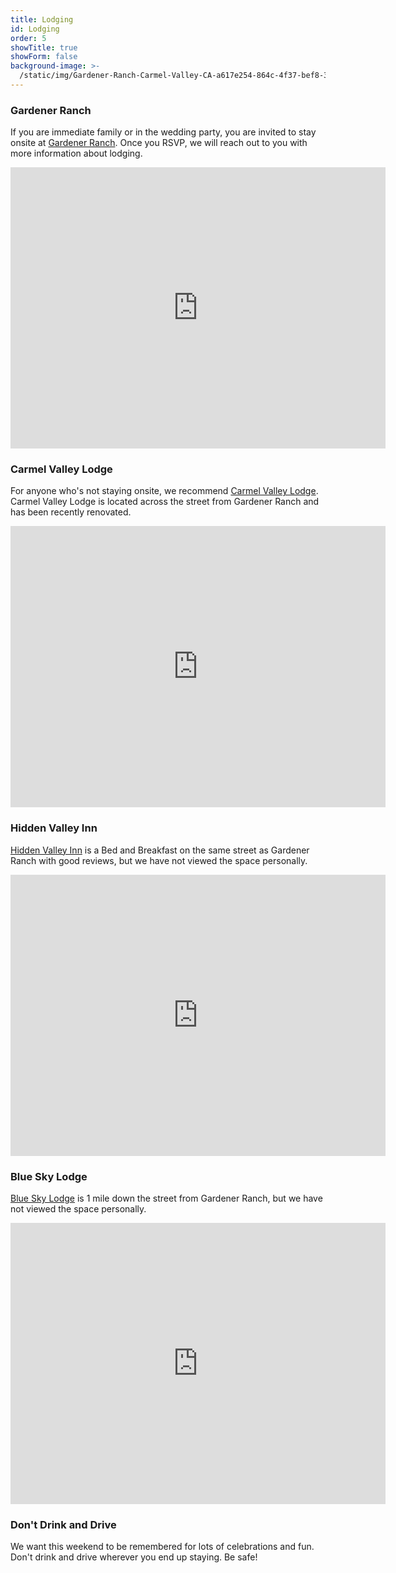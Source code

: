 ```yaml
---
title: Lodging
id: Lodging
order: 5
showTitle: true
showForm: false
background-image: >-
  /static/img/Gardener-Ranch-Carmel-Valley-CA-a617e254-864c-4f37-bef8-3db5a2f7838c-97450e389c42885476f1fbe9bc5bca5a.jpg
---
```

### Gardener Ranch

If you are immediate family or in the wedding party, you are invited to stay onsite at [Gardener Ranch](https://www.gardenerranch.com/weddings-accommodations.htm).  Once you RSVP, we will reach out to you with more information about lodging.

<iframe src="https://www.google.com/maps/embed?pb=!1m18!1m12!1m3!1d3207.916976950079!2d-121.74029622063499!3d36.48372128011287!2m3!1f0!2f0!3f0!3m2!1i1024!2i768!4f13.1!3m3!1m2!1s0x808df399e623ac5b%3A0x96f1029f3834541!2sGardener%20Ranch!5e0!3m2!1sen!2sus!4v1582494204315!5m2!1sen!2sus" width="600" height="450" frameborder="0" style="border:0;" allowfullscreen=""></iframe>

### Carmel Valley Lodge

For anyone who's not staying onsite, we recommend [Carmel Valley Lodge](https://www.valleylodge.com/?utm_source=google&utm_medium=GMB).  Carmel Valley Lodge is located across the street from Gardener Ranch and has been recently renovated.

<iframe src="https://www.google.com/maps/embed?pb=!1m18!1m12!1m3!1d3207.916976950079!2d-121.74029622063499!3d36.48372128011287!2m3!1f0!2f0!3f0!3m2!1i1024!2i768!4f13.1!3m3!1m2!1s0x0%3A0xa36ba4720334a625!2sCarmel%20Valley%20Lodge!5e0!3m2!1sen!2sus!4v1582495571175!5m2!1sen!2sus" width="600" height="450" frameborder="0" style="border:0;" allowfullscreen=""></iframe>

### Hidden Valley Inn

[Hidden Valley Inn](https://visithiddenvalleyinn.com/) is a Bed and Breakfast on the same street as Gardener Ranch with good reviews, but we have not viewed the space personally.

<iframe src="https://www.google.com/maps/embed?pb=!1m18!1m12!1m3!1d3207.9907961194726!2d-121.73992078507142!3d36.48193838001537!2m3!1f0!2f0!3f0!3m2!1i1024!2i768!4f13.1!3m3!1m2!1s0x808df399e8ad18bf%3A0xbb2e03d937c925a0!2sHidden%20Valley%20Inn!5e0!3m2!1sen!2sus!4v1582496326230!5m2!1sen!2sus" width="600" height="450" frameborder="0" style="border:0;" allowfullscreen=""></iframe>

### Blue Sky Lodge

[Blue Sky Lodge](https://blueskylodge.com/) is 1 mile down the street from Gardener Ranch, but we have not viewed the space personally.

<iframe src="https://www.google.com/maps/embed?pb=!1m18!1m12!1m3!1d2406.1955807064533!2d-121.72886409346727!3d36.47744316578027!2m3!1f0!2f0!3f0!3m2!1i1024!2i768!4f13.1!3m3!1m2!1s0x808df3820adcf3af%3A0x495473532383ba30!2sBlue%20Sky%20Lodge!5e0!3m2!1sen!2sus!4v1582496838198!5m2!1sen!2sus" width="600" height="450" frameborder="0" style="border:0;" allowfullscreen=""></iframe>

### Don't Drink and Drive

We want this weekend to be remembered for lots of celebrations and fun.  Don't drink and drive wherever you end up staying.  Be safe!
